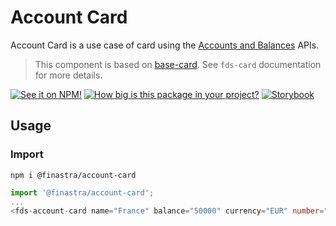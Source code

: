 # Account Card

Account Card is a use case of card using the [Accounts and Balances](https://developer.fusionfabric.cloud/api/corporate-accounteinfo-me-v1-831cb09d-cc10-4772-8ed5-8a6b72ec8e01/docs#operation/getAccountsForCustomerUser) APIs.

> This component is based on [base-card](./src/base-card.ts). See `fds-card` documentation for more details.

[![See it on NPM!](https://img.shields.io/npm/v/@finastra/account-card?style=for-the-badge)](https://www.npmjs.com/package/@finastra/account-card)
[![How big is this package in your project?](https://img.shields.io/bundlephobia/minzip/@finastra/account-card?style=for-the-badge)](https://bundlephobia.com/result?p=@finastra/account-card')
[![Storybook](https://shields.io/badge/-Play%20with%20this%20web%20component-2a0481?logo=storybook&style=for-the-badge)](https://finastra.github.io/finastra-design-system/?path=/story/components-account-card--default)

## Usage

### Import

```
npm i @finastra/account-card
```

```ts
import '@finastra/account-card';
...
<fds-account-card name="France" balance="50000" currency="EUR" number="DE89 3704 0044 0532 0130 00"></fds-account-card>
```
